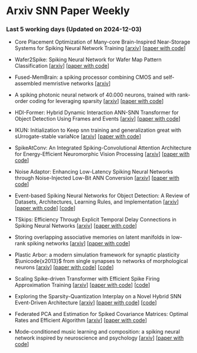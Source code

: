 # Arxiv SNN Paper Weekly


 ### **Last 5 working days (Updated on 2024-12-03)** 


- Core Placement Optimization of Many-core Brain-Inspired Near-Storage Systems for Spiking Neural Network Training [[arxiv](https://arxiv.org/abs/2411.19430)] [[paper with code](https://paperswithcode.com/paper/core-placement-optimization-of-many-core)]

- Wafer2Spike: Spiking Neural Network for Wafer Map Pattern Classification [[arxiv](https://arxiv.org/abs/2411.19422)] [[paper with code](https://paperswithcode.com/paper/wafer2spike-spiking-neural-network-for-wafer)]

- Fused-MemBrain: a spiking processor combining CMOS and self-assembled memristive networks [[arxiv](https://arxiv.org/abs/2411.19353)]

- A spiking photonic neural network of 40.000 neurons, trained with rank-order coding for leveraging sparsity [[arxiv](https://arxiv.org/abs/2411.19209)] [[paper with code](https://paperswithcode.com/paper/a-spiking-photonic-neural-network-of-40-000)]

- HDI-Former: Hybrid Dynamic Interaction ANN-SNN Transformer for Object Detection Using Frames and Events [[arxiv](https://arxiv.org/abs/2411.18658)] [[paper with code](https://paperswithcode.com/paper/hdi-former-hybrid-dynamic-interaction-ann-snn)]

- IKUN: Initialization to Keep snn training and generalization great with sUrrogate-stable variaNce [[arxiv](https://arxiv.org/abs/2411.18250)] [[paper with code](https://paperswithcode.com/paper/ikun-initialization-to-keep-snn-training-and)]

- SpikeAtConv: An Integrated Spiking-Convolutional Attention Architecture for Energy-Efficient Neuromorphic Vision Processing [[arxiv](https://arxiv.org/abs/2411.17439)] [[paper with code](https://paperswithcode.com/paper/spikeatconv-an-integrated-spiking)]

- Noise Adaptor: Enhancing Low-Latency Spiking Neural Networks through Noise-Injected Low-Bit ANN Conversion [[arxiv](https://arxiv.org/abs/2411.17431)] [[paper with code](https://paperswithcode.com/paper/noise-adaptor-enhancing-low-latency-spiking)]

- Event-based Spiking Neural Networks for Object Detection: A Review of Datasets, Architectures, Learning Rules, and Implementation [[arxiv](https://arxiv.org/abs/2411.17006)] [[paper with code](https://paperswithcode.com/paper/event-based-spiking-neural-networks-for)] [[code](https://github.com/radlab-sketch/Event-SNN-Resources)]

- TSkips: Efficiency Through Explicit Temporal Delay Connections in Spiking Neural Networks [[arxiv](https://arxiv.org/abs/2411.16711)] [[paper with code](https://paperswithcode.com/paper/tskips-efficiency-through-explicit-temporal)]

- Storing overlapping associative memories on latent manifolds in low-rank spiking networks [[arxiv](https://arxiv.org/abs/2411.17485)] [[paper with code](https://paperswithcode.com/paper/storing-overlapping-associative-memories-on)]

- Plastic Arbor: a modern simulation framework for synaptic plasticity $\unicode{x2013}$ from single synapses to networks of morphological neurons [[arxiv](https://arxiv.org/abs/2411.16445)] [[paper with code](https://paperswithcode.com/paper/plastic-arbor-a-modern-simulation-framework)] [[code](https://github.com/tetzlab/plastic_arbor)]

- Scaling Spike-driven Transformer with Efficient Spike Firing Approximation Training [[arxiv](https://arxiv.org/abs/2411.16061)] [[paper with code](https://paperswithcode.com/paper/scaling-spike-driven-transformer-with)] [[code](https://github.com/biclab/spike-driven-transformer-v3)]

- Exploring the Sparsity-Quantization Interplay on a Novel Hybrid SNN Event-Driven Architecture [[arxiv](https://arxiv.org/abs/2411.15409)] [[paper with code](https://paperswithcode.com/paper/exploring-the-sparsity-quantization-interplay)] [[code](https://github.com/githubofaliyev/snn-dse)]

- Federated PCA and Estimation for Spiked Covariance Matrices: Optimal Rates and Efficient Algorithm [[arxiv](https://arxiv.org/abs/2411.15660)] [[paper with code](https://paperswithcode.com/paper/federated-pca-and-estimation-for-spiked)]

- Mode-conditioned music learning and composition: a spiking neural network inspired by neuroscience and psychology [[arxiv](https://arxiv.org/abs/2411.14773)] [[paper with code](https://paperswithcode.com/paper/mode-conditioned-music-learning-and)]

